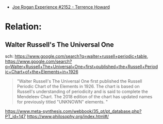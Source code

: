- [Joe Rogan Experience #2152 - Terrence Howard](https://youtu.be/g197xdRZsW0)

# Relation:
## Walter Russell's The Universal One
sch: https://www.google.com/search?q=walter+russell+periodic+table, https://www.google.com/search?q=Walter+Russell+The+Universal+One+first+published+the+Russell+Periodic+Chart+of+the+Elements+in+1926

>"Walter Russell's The Universal One first published the Russell Periodic Chart of the Elements in 1926. The chart is based on Russell's understanding of periodicity and is said to complete the Mendeleev Chart. The 2018 edition of the chart has updated names for previously titled "UNKNOWN" elements. "

https://www.meta-synthesis.com/webbook/35_pt/pt_database.php?PT_id=147
https://www.philosophy.org/index.html#/
